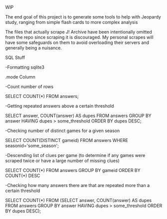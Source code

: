 WIP

The end goal of this project is to generate some tools to help with Jeopardy study, ranging from simple flash cards to more complex analysis

The files that actually scrape J! Archive have been intentionally omitted from the repo since scraping it is discouraged.  My personal scrapes will have some safeguards on them to avoid overloading their servers and generally being a nuisance.

SQL Stuff

-Formatting sqlite3

.mode Column

-Count number of rows

SELECT COUNT(\*) FROM answers;

-Getting repeated answers above a certain threshold

SELECT answer, COUNT(answer) AS dupes FROM answers GROUP BY answer HAVING dupes > some_threshold ORDER BY dupes DESC;

-Checking number of distinct games for a given season

SELECT COUNT(DISTINCT gameid) FROM answers WHERE seasonid='some_season';

-Descending list of clues per game (to determine if any games were scraped twice or have a large number of missing clues)

SELECT COUNT(\*) FROM answers GROUP BY gameid ORDER BY COUNT(\*) DESC

-Checking how many answers there are that are repeated more than a certain threshold

SELECT COUNT(\*) FROM (SELECT answer, COUNT(answer) AS dupes FROM answers GROUP BY answer HAVING dupes > some_threshold ORDER BY dupes DESC);